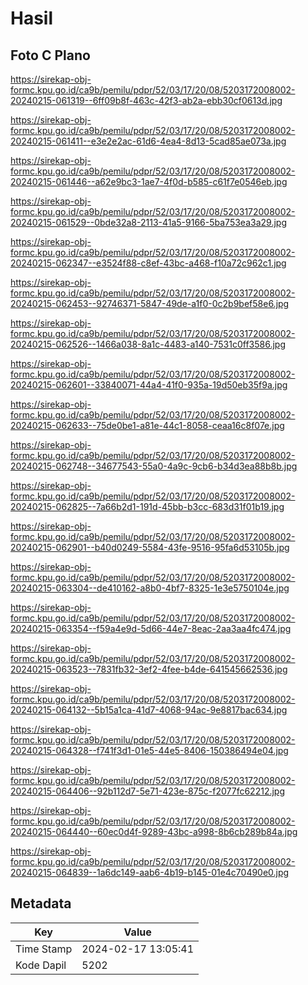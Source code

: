 # Hasil

## Foto C Plano

https://sirekap-obj-formc.kpu.go.id/ca9b/pemilu/pdpr/52/03/17/20/08/5203172008002-20240215-061319--6ff09b8f-463c-42f3-ab2a-ebb30cf0613d.jpg

https://sirekap-obj-formc.kpu.go.id/ca9b/pemilu/pdpr/52/03/17/20/08/5203172008002-20240215-061411--e3e2e2ac-61d6-4ea4-8d13-5cad85ae073a.jpg

https://sirekap-obj-formc.kpu.go.id/ca9b/pemilu/pdpr/52/03/17/20/08/5203172008002-20240215-061446--a62e9bc3-1ae7-4f0d-b585-c61f7e0546eb.jpg

https://sirekap-obj-formc.kpu.go.id/ca9b/pemilu/pdpr/52/03/17/20/08/5203172008002-20240215-061529--0bde32a8-2113-41a5-9166-5ba753ea3a29.jpg

https://sirekap-obj-formc.kpu.go.id/ca9b/pemilu/pdpr/52/03/17/20/08/5203172008002-20240215-062347--e3524f88-c8ef-43bc-a468-f10a72c962c1.jpg

https://sirekap-obj-formc.kpu.go.id/ca9b/pemilu/pdpr/52/03/17/20/08/5203172008002-20240215-062453--92746371-5847-49de-a1f0-0c2b9bef58e6.jpg

https://sirekap-obj-formc.kpu.go.id/ca9b/pemilu/pdpr/52/03/17/20/08/5203172008002-20240215-062526--1466a038-8a1c-4483-a140-7531c0ff3586.jpg

https://sirekap-obj-formc.kpu.go.id/ca9b/pemilu/pdpr/52/03/17/20/08/5203172008002-20240215-062601--33840071-44a4-41f0-935a-19d50eb35f9a.jpg

https://sirekap-obj-formc.kpu.go.id/ca9b/pemilu/pdpr/52/03/17/20/08/5203172008002-20240215-062633--75de0be1-a81e-44c1-8058-ceaa16c8f07e.jpg

https://sirekap-obj-formc.kpu.go.id/ca9b/pemilu/pdpr/52/03/17/20/08/5203172008002-20240215-062748--34677543-55a0-4a9c-9cb6-b34d3ea88b8b.jpg

https://sirekap-obj-formc.kpu.go.id/ca9b/pemilu/pdpr/52/03/17/20/08/5203172008002-20240215-062825--7a66b2d1-191d-45bb-b3cc-683d31f01b19.jpg

https://sirekap-obj-formc.kpu.go.id/ca9b/pemilu/pdpr/52/03/17/20/08/5203172008002-20240215-062901--b40d0249-5584-43fe-9516-95fa6d53105b.jpg

https://sirekap-obj-formc.kpu.go.id/ca9b/pemilu/pdpr/52/03/17/20/08/5203172008002-20240215-063304--de410162-a8b0-4bf7-8325-1e3e5750104e.jpg

https://sirekap-obj-formc.kpu.go.id/ca9b/pemilu/pdpr/52/03/17/20/08/5203172008002-20240215-063354--f59a4e9d-5d66-44e7-8eac-2aa3aa4fc474.jpg

https://sirekap-obj-formc.kpu.go.id/ca9b/pemilu/pdpr/52/03/17/20/08/5203172008002-20240215-063523--7831fb32-3ef2-4fee-b4de-641545662536.jpg

https://sirekap-obj-formc.kpu.go.id/ca9b/pemilu/pdpr/52/03/17/20/08/5203172008002-20240215-064132--5b15a1ca-41d7-4068-94ac-9e8817bac634.jpg

https://sirekap-obj-formc.kpu.go.id/ca9b/pemilu/pdpr/52/03/17/20/08/5203172008002-20240215-064328--f741f3d1-01e5-44e5-8406-150386494e04.jpg

https://sirekap-obj-formc.kpu.go.id/ca9b/pemilu/pdpr/52/03/17/20/08/5203172008002-20240215-064406--92b112d7-5e71-423e-875c-f2077fc62212.jpg

https://sirekap-obj-formc.kpu.go.id/ca9b/pemilu/pdpr/52/03/17/20/08/5203172008002-20240215-064440--60ec0d4f-9289-43bc-a998-8b6cb289b84a.jpg

https://sirekap-obj-formc.kpu.go.id/ca9b/pemilu/pdpr/52/03/17/20/08/5203172008002-20240215-064839--1a6dc149-aab6-4b19-b145-01e4c70490e0.jpg


## Metadata

| Key        | Value               |
| ---------- | ------------------- |
| Time Stamp | 2024-02-17 13:05:41 |
| Kode Dapil | 5202                |



